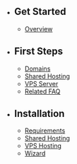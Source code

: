 - ## Get Started
    - [Overview](/{{route}}/{{version}}/overview)
- ## First Steps
    - [Domains](/{{route}}/{{version}}/first-steps/domain)
    - [Shared Hosting](/{{route}}/{{version}}/first-steps/shared-hosting)
    - [VPS Server](/{{route}}/{{version}}/first-steps/vps-server)
    - [Related FAQ](/{{route}}/{{version}}/first-steps/related-faq)
- ## Installation
    - [Requirements](/{{route}}/{{version}}/installation/requirements)
    - [Shared Hosting](/{{route}}/{{version}}/installation/shared-hosting)
    - [VPS Hosting](/{{route}}/{{version}}/installation/vps-hosting)
    - [Wizard](/{{route}}/{{version}}/installation/wizard)